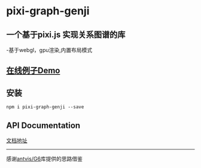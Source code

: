 # pixi-graph-genji

## 一个基于pixi.js 实现关系图谱的库
-基于webgl，gpu渲染,内置布局模式


## [在线例子Demo](https://724493602.github.io/demo/simple-graph.html)
## 安装
```shell
npm i pixi-graph-genji --save
```

## API Documentation
[文档地址](https://724493602.github.io/docs/)
___
感谢[antvis/G6](https://github.com/antvis/G6)库提供的思路借鉴